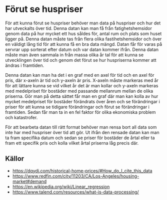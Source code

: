 # Förut se huspriser

För att kunna förut se huspriser behöver man data på huspriser och hur det har utveckalts över tid. Denna datan kan man få från fatighetshemsidor genom data på hur mycket ett hus såldes för, antal rum och plats som huset ligger på. Denna datan måste tas från flera olika fastihetshemsidor och över en väldigt lång tid för att kunna få en bra data mängd. Datan får för varas på servrar upp sorterat efter datum och var datan kommer ifrån. Denna datan måste man även sammala in från massa olika år tal för att kunna se utvecklingen över tid och genom det förut se hur huspriserna kommer att ändras i framtiden.

Denna datan kan man ha det i en graf med en axel för tid och en axel för pris, där x-axeln är tid och y-axeln är pris. X-axeln måste markeras med år för att lättare kunna se vid vilket år det är man kollar och y-axeln markeras med medelpriset för bostäder med passande mellanrum mellan de olika priserna. Gör man på detta sättet får man en graf där man kan kolla av hur mycket medelpriset för bostäder förändrats över åren och se förändringar i priser för att kunna se tidigare förändringar och förut se förändringar i framtiden. Sedan får man ta in en fel faktor för olika ekonomiska problem och katastrofer.

För att bearbeta datan till rätt format behöver man rensa bort all data som inte har med huspriser över tid att gör. Ut ifrån den rensade datan kan man ta fram specifika datum och sedan se priser för bostäder de årtal eller ta fram ett specifik pris och kolla vilket årtal priserna låg precis där. 

## Källor
- https://dqydj.com/historical-home-prices/#How_do_I_cite_this_data
- https://www.redfin.com/city/11203/CA/Los-Angeles/housing-market#demand
- https://en.wikipedia.org/wiki/Linear_regression
- https://www.talend.com/resources/what-is-data-processing/